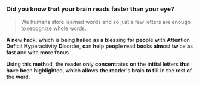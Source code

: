 ### Did you know that your brain reads faster than your eye?

> We humans store learned words and so just a few letters are enough to recognize whole words.

**A ne**w **ha**ck, **whi**ch **i**s **be**ing **hai**led **a**s **a** **bles**sing **fo**r **peo**ple **wi**th **Atten**tion **Def**icit **Hy**peractivity **Di**sorder, **c**an **hel**p **peo**ple **re**ad **bo**oks **alm**ost **tw**ice **a**s **fa**st **a**nd **wi**th **mo**re **foc**us.

**Usi**ng **th**is **meth**od, **t**he **read**er **onl**y **concent**rates **o**n **th**e **initi**al **lett**ers **th**at **ha**ve **be**en **highligh**ted, **whi**ch **allo**ws **th**e **read**er's **bra**in **to fill** **i**n **t**he **re**st **o**f **t**he **wo**rd.
